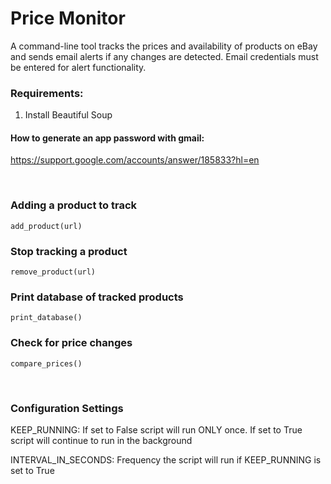 # Price Monitor

A command-line tool tracks the prices and availability of products on eBay and sends email alerts if any changes are detected. Email credentials must be entered for alert functionality.



### Requirements: 

1. Install Beautiful Soup


#### How to generate an app password with gmail:
<url>https://support.google.com/accounts/answer/185833?hl=en</url>

<br>

### Adding a product to track
<code>add_product(url)</code>


### Stop tracking a product
<code>remove_product(url)</code>


### Print database of tracked products
<code>print_database()</code>


### Check for price changes
<code>compare_prices()</code>

<br>

### Configuration Settings 

KEEP_RUNNING: If set to False script will run ONLY once. If set to True script will continue to run in the background

INTERVAL_IN_SECONDS: Frequency the script will run if KEEP_RUNNING is set to True


